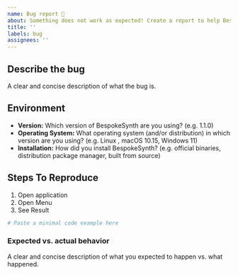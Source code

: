 ```yaml
---
name: Bug report 🐞
about: Something does not work as expected! Create a report to help BespokeSynth improve
title: ''
labels: bug
assignees: ''
---
```


<!--
NOTE: 

* Paste error messages in code blocks in their entirety.
  https://docs.github.com/en/github/writing-on-github/working-with-advanced-formatting/creating-and-highlighting-code-blocks
* Use gist or attach a file, if the output is very long.
  https://docs.github.com/en/github/writing-on-github/editing-and-sharing-content-with-gists/creating-gists
  https://docs.github.com/en/github/writing-on-github/working-with-advanced-formatting/attaching-files
-->
## Describe the bug

A clear and concise description of what the bug is.

## Environment

* **Version:** Which version of BespokeSynth are you using? (e.g. 1.1.0)
* **Operating System:** What operating system (and/or distribution) in which version are you using? (e.g. Linux , macOS 10.15, Windows 11)
* **Installation:** How did you install BespokeSynth? (e.g. official binaries, distribution package manager, built from source)

## Steps To Reproduce

<!-- Describe the steps that lead to the problems -->
1. Open application
2. Open Menu
3. See Result

<!-- Code examples are optional! Remoce if not required. -->
```bash
# Paste a minimal code example here
```

### Expected vs. actual behavior

A clear and concise description of what you expected to happen vs. what happened.
